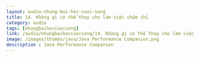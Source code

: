 ```yaml
---
layout: audio-nhung-bai-hoc-cuoc-song
title: 14. Không gì có thể thay cho làm việc chăm chỉ 
category: audio
tags: [nhungbaihoccuocsong]
link: /audio/nhungbaihoccuocsong/14. Không gì có thể thay cho làm việc chăm chỉ.mp3 
image: /images/thumbs/java/Java Performance Companion.png
description : Java Performance Companion 
---
```












